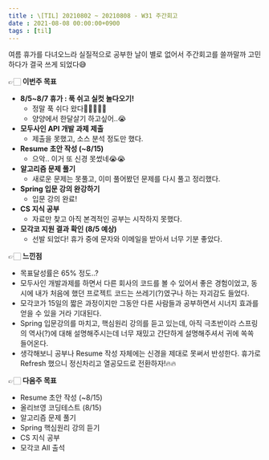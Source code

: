 ```yaml
---
title : \[TIL] 20210802 ~ 20210808 - W31 주간회고
date : 2021-08-08 00:00:00+0900
tags : [til]
---
```


여름 휴가를 다녀오느라 실질적으로 공부한 날이 별로 없어서 주간회고를 쓸까말까 고민하다가 결국 쓰게 되었다😅

👉🏻 **이번주 목표**
* **8/5~8/7 휴가 : 푹 쉬고 실컷 놀다오기!**
    - 정말 푹 쉬다 왔다🌊🏄🏻‍♀️🌊
    - 양양에서 한달살기 하고싶어..😭
* **모두사인 API 개발 과제 제출**
    - 제출을 못했고, 소스 분석 정도만 했다.
* **Resume 초안 작성 (~8/15)**
    - 으악.. 이거 또 신경 못썼네😭😭
* **알고리즘 문제 풀기**
    - 새로운 문제는 못풀고, 이미 풀어봤던 문제를 다시 풀고 정리했다.
* **Spring 입문 강의 완강하기**
    - 입문 강의 완료!
* **CS 지식 공부**
    - 자료만 찾고 아직 본격적인 공부는 시작하지 못했다.
* **모각코 지원 결과 확인 (8/5 예상)**
    - 선발 되었다! 휴가 중에 문자와 이메일을 받아서 너무 기분 좋았다.

👉🏻 **느낀점**
- 목표달성률은 65% 정도..?
- 모두사인 개발과제를 하면서 다른 회사의 코드를 볼 수 있어서 좋은 경험이었고, 동시에 내가 처음에 했던 프로젝트 코드는 쓰레기(?)였구나 하는 자괴감도 들었다.
- 모각코가 15일의 짧은 과정이지만 그동안 다른 사람들과 공부하면서 시너지 효과를 얻을 수 있을 거라 기대된다.
- Spring 입문강의를 마치고, 핵심원리 강의를 듣고 있는데, 아직 극초반이라 스프링의 역사(?)에 대해 설명해주시는데 너무 재밌고 간단하게 설명해주셔서 귀에 쏙쏙 들어온다.
- 생각해보니 공부나 Resume 작성 자체에는 신경을 제대로 못써서 반성한다. 휴가로 Refresh 했으니 정신차리고 열공모드로 전환하자!🔥🔥

👉🏻 **다음주 목표**
- Resume 초안 작성 (~8/15)
- 올리브영 코딩테스트 (8/15)
- 알고리즘 문제 풀기
- Spring 핵심원리 강의 듣기
- CS 지식 공부
- 모각코 All 출석